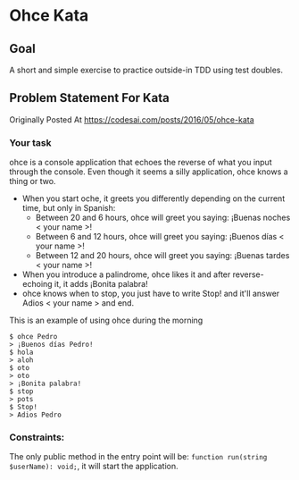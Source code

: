 # Ohce Kata

## Goal
A short and simple exercise to practice outside-in TDD using test doubles.

## Problem Statement For Kata
Originally Posted At https://codesai.com/posts/2016/05/ohce-kata

### Your task
ohce is a console application that echoes the reverse of what you input through the console.
Even though it seems a silly application, ohce knows a thing or two.

- When you start oche, it greets you differently depending on the current time, but only in Spanish:
    - Between 20 and 6 hours, ohce will greet you saying: ¡Buenas noches < your name >!
    - Between 6 and 12 hours, ohce will greet you saying: ¡Buenos días < your name >!
    - Between 12 and 20 hours, ohce will greet you saying: ¡Buenas tardes < your name >!
- When you introduce a palindrome, ohce likes it and after reverse-echoing it, it adds ¡Bonita palabra!
- ohce knows when to stop, you just have to write Stop! and it'll answer Adios < your name > and end.

This is an example of using ohce during the morning
```
$ ohce Pedro
> ¡Buenos días Pedro!
$ hola
> aloh
$ oto
> oto
> ¡Bonita palabra!
$ stop
> pots
$ Stop!
> Adios Pedro
```

### Constraints:

The only public method in the entry point will be: `function run(string $userName): void;`, it will start the application.